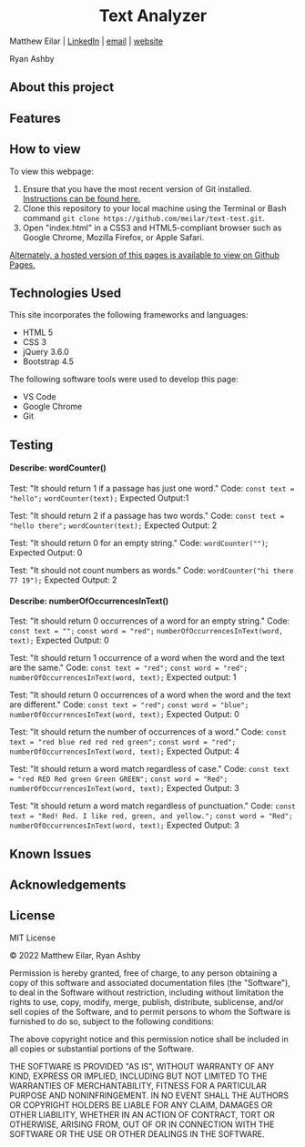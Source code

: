 <h1 align="center">Text Analyzer</h1>

Matthew Eilar | [LinkedIn](https://www.linkedin.com/in/eilar-503/) | [email](mailto:<meilar@gmail.com>) | [website](www.mattheweilar.com)

Ryan Ashby

## About this project
 

## Features


## How to view

To view this webpage:

1. Ensure that you have the most recent version of Git installed. [Instructions can be found here.](https://github.com/git-guides/install-git) 
1. Clone this repository to your local machine using the Terminal or Bash command `git clone https://github.com/meilar/text-test.git`.
2. Open "index.html" in a CSS3 and HTML5-compliant browser such as Google Chrome, Mozilla Firefox, or Apple Safari.

[Alternately, a hosted version of this pages is available to view on Github Pages.](https://meilar.github.io/text-test)

## Technologies Used

This site incorporates the following frameworks and languages:

- HTML 5
- CSS 3
- jQuery 3.6.0
- Bootstrap 4.5

The following software tools were used to develop this page:

- VS Code
- Google Chrome
- Git

## Testing

#### Describe: wordCounter()

Test: "It should return 1 if a passage has just one word."
Code:
  `const text = "hello";`
  `wordCounter(text);`
Expected Output:1

Test: "It should return 2 if a passage has two words."
Code:
  `const text = "hello there";`
  `wordCounter(text);`
Expected Output: 2

Test: "It should return 0 for an empty string."
Code: `wordCounter("")`;
Expected Output: 0

Test: "It should not count numbers as words."
Code: `wordCounter("hi there 77 19");`
Expected Output: 2

#### Describe: numberOfOccurrencesInText()

Test: "It should return 0 occurrences of a word for an empty string."
Code: 
  `const text = "";`
  `const word = "red";`
  `numberOfOccurrencesInText(word, text);`
Expected Output: 0

Test: "It should return 1 occurrence of a word when the word and the text are the same."
Code:
  `const text = "red";`
  `const word = "red";`
  `numberOfOccurrencesInText(word, text);`
Expected output: 1

Test: "It should return 0 occurrences of a word when the word and the text are different."
Code:
  `const text = "red";`
  `const word = "blue";`
  `numberOfOccurrencesInText(word, text);`
Expected Output: 0

Test: "It should return the number of occurrences of a word."
Code:
`const text = "red blue red red red green";`
`const word = "red";`
`numberOfOccurrencesInText(word, text);`
Expected Output: 4

Test: "It should return a word match regardless of case."
Code:
`const text = "red RED Red green Green GREEN";`
`const word = "Red";`
`numberOfOccurrencesInText(word, text);`
Expected Output: 3

Test: "It should return a word match regardless of punctuation."
Code:
`const text = "Red! Red. I like red, green, and yellow.";`
`const word = "Red";`
`numberOfOccurrencesInText(word, text);`
Expected Output: 3

## Known Issues

## Acknowledgements


## License 

MIT License

© 2022 Matthew Eilar, Ryan Ashby

Permission is hereby granted, free of charge, to any person obtaining a copy
of this software and associated documentation files (the "Software"), to deal
in the Software without restriction, including without limitation the rights
to use, copy, modify, merge, publish, distribute, sublicense, and/or sell
copies of the Software, and to permit persons to whom the Software is
furnished to do so, subject to the following conditions:

The above copyright notice and this permission notice shall be included in all
copies or substantial portions of the Software.

THE SOFTWARE IS PROVIDED "AS IS", WITHOUT WARRANTY OF ANY KIND, EXPRESS OR
IMPLIED, INCLUDING BUT NOT LIMITED TO THE WARRANTIES OF MERCHANTABILITY,
FITNESS FOR A PARTICULAR PURPOSE AND NONINFRINGEMENT. IN NO EVENT SHALL THE
AUTHORS OR COPYRIGHT HOLDERS BE LIABLE FOR ANY CLAIM, DAMAGES OR OTHER
LIABILITY, WHETHER IN AN ACTION OF CONTRACT, TORT OR OTHERWISE, ARISING FROM,
OUT OF OR IN CONNECTION WITH THE SOFTWARE OR THE USE OR OTHER DEALINGS IN THE
SOFTWARE.